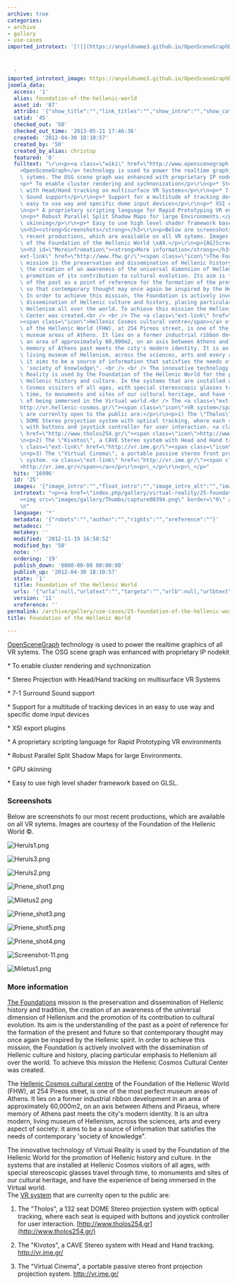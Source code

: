 ```yaml
---
archive: true
categories:
- archive
- gallery
- use-cases
imported_introtext: '[![](https://anyoldname3.github.io/OpenSceneGraphDotComBackup/OpenSceneGraph/www.openscenegraph.com/images/gallery/Thumbs/capture00394.png)](https://anyoldname3.github.io/OpenSceneGraphDotComBackup/OpenSceneGraph/www.openscenegraph.com/index.php/gallery/virtual-reality/25-foundation-of-the-hellenic-world.html)



  '
imported_introtext_image: https://anyoldname3.github.io/OpenSceneGraphDotComBackup/OpenSceneGraph/www.openscenegraph.com/images/gallery/Thumbs/capture00394.png
joomla_data:
  access: '1'
  alias: foundation-of-the-hellenic-world
  asset_id: '87'
  attribs: '{"show_title":"","link_titles":"","show_intro":"","show_category":"1","link_category":"1","show_parent_category":"","link_parent_category":"","show_author":"","link_author":"","show_create_date":"","show_modify_date":"","show_publish_date":"1","show_item_navigation":"","show_icons":"","show_print_icon":"","show_email_icon":"","show_vote":"","show_hits":"1","show_noauth":"","urls_position":"","alternative_readmore":"","article_layout":"","show_publishing_options":"","show_article_options":"","show_urls_images_backend":"","show_urls_images_frontend":""}'
  catid: '45'
  checked_out: '50'
  checked_out_time: '2013-05-21 17:46:36'
  created: '2012-04-30 18:10:57'
  created_by: '50'
  created_by_alias: christop
  featured: '0'
  fulltext: "\r\n<p><a class=\"wiki\" href=\"http://www.openscenegraph.org/projects/osg/wiki/OpenSceneGraph\"\
    >OpenSceneGraph</a> technology is used to power the realtime graphics of all VR\
    \ sytems. The OSG scene graph was enhanced with proprietary IP nodekit</p>\r\n\
    <p>* To enable cluster rendering and sychnonization</p>\r\n<p>* Stereo Projection\
    \ with Head/Hand tracking on multisurface VR Systems</p>\r\n<p>* 7-1 Surround\
    \ Sound support</p>\r\n<p>* Support for a multitude of tracking devices in an\
    \ easy to use way and specific dome input devices</p>\r\n<p>* XSI export plugins</p>\r\
    \n<p>* A proprietary scripting language for Rapid Prototyping VR environments</p>\r\
    \n<p>* Robust Parallel Split Shadow Maps for large Environments.</p>\r\n<p>* GPU\
    \ skinning</p>\r\n<p>* Easy to use high level shader framework based on GLSL.</p>\r\
    \n<h3><strong>Screenshots</strong></h3>\r\n<p>Below are screenshots fo our most\
    \ recent productions, which are available on all VR sytems. Images are courtesy\
    \ of the Foundation of the Hellenic World \xA9.</p>\r\n<p>{AG}Screenshots/FHW{/AG}</p>\r\
    \n<h3 id=\"Moreinfromation\"><strong>More information</strong></h3>\r\n<p><a class=\"\
    ext-link\" href=\"http://www.fhw.gr/\"><span class=\"icon\">The Foundations</span></a>\
    \ mission is the preservation and dissemination of Hellenic history and tradition,\
    \ the creation of an awareness of the universal dimension of Hellenism and the\
    \ promotion of its contribution to cultural evolution. Its aim is the understanding\
    \ of the past as a point of reference for the formation of the present and future\
    \ so that contemporary thought may once again be inspired by the Hellenic spirit.\
    \ In order to achieve this mission, the Foundation is actively involved with the\
    \ dissemination of Hellenic culture and history, placing particular emphasis to\
    \ Hellenism all over the world. To achieve this mission the Hellenic Cosmos Cultural\
    \ Center was created.<br /> <br /> The <a class=\"ext-link\" href=\"http://www.hellenic-cosmos.gr/\"\
    ><span class=\"icon\">Hellenic Cosmos cultural centre</span></a> of the Foundation\
    \ of the Hellenic World (FHW), at 254 Pireos street, is one of the most perfect\
    \ museum areas of Athens. It lies on a former industrial ribbon development in\
    \ an area of approximately 60,000m2, on an axis between Athens and Piraeus, where\
    \ memory of Athens past meets the city's modern identity. It is an ultra modern,\
    \ living museum of Hellenism, across the sciences, arts and every aspect of society:\
    \ it aims to be a source of information that satisfies the needs of contemporary\
    \ 'society of knowledge\". <br /> <br /> The innovative technology of Virtual\
    \ Reality is used by the Foundation of the Hellenic World for the promotion of\
    \ Hellenic history and culture. In the systems that are installed at Hellenic\
    \ Cosmos visitors of all ages, with special stereoscopic glasses travel through\
    \ time, to monuments and sites of our cultural heritage, and have the experience\
    \ of being immersed in the Virtual world.<br /> The <a class=\"ext-link\" href=\"\
    http://vr.hellenic-cosmos.gr/\"><span class=\"icon\">VR system</span></a> that\
    \ are currenlty open to the public are:</p>\r\n<p>1) The \"Tholos\", a 132 seat\
    \ DOME Stereo projection system with optical tracking, where each seat is equiped\
    \ with buttons and joystick controller for user interaction. <a class=\"ext-link\"\
    \ href=\"http://www.tholos254.gr/\"><span class=\"icon\">http://www.tholos254.gr</span></a></p>\r\
    \n<p>2) The \"Kivotos\", a CAVE Stereo system with Head and Hand tracking. <a\
    \ class=\"ext-link\" href=\"http://vr.ime.gr/\"><span class=\"icon\">http://vr.ime.gr/</span></a></p>\r\
    \n<p>3) The \"Virtual Cinema\", a portable passive stereo front projection projection\
    \ system. <a class=\"ext-link\" href=\"http://vr.ime.gr/\"><span class=\"icon\"\
    >http://vr.ime.gr/</span></a></p>\r\n<p>\_</p>\r\n<p>\_</p>"
  hits: '16996'
  id: '25'
  images: '{"image_intro":"","float_intro":"","image_intro_alt":"","image_intro_caption":"","image_fulltext":"","float_fulltext":"","image_fulltext_alt":"","image_fulltext_caption":""}'
  introtext: "<p><a href=\"index.php/gallery/virtual-reality/25-foundation-of-the-hellenic-world\"\
    ><img src=\"images/gallery/Thumbs/capture00394.png\" border=\"0\" alt=\"\" /></a></p>\r\
    \n"
  language: '*'
  metadata: '{"robots":"","author":"","rights":"","xreference":""}'
  metadesc: ''
  metakey: ''
  modified: '2012-11-19 16:58:52'
  modified_by: '50'
  note: ''
  ordering: '19'
  publish_down: '0000-00-00 00:00:00'
  publish_up: '2012-04-30 18:10:57'
  state: '1'
  title: Foundation of the Hellenic World
  urls: '{"urla":null,"urlatext":"","targeta":"","urlb":null,"urlbtext":"","targetb":"","urlc":null,"urlctext":"","targetc":""}'
  version: '11'
  xreference: ''
permalink: /archive/gallery/use-cases/25-foundation-of-the-hellenic-world:output_ext
title: Foundation of the Hellenic World

---
```

[OpenSceneGraph](http://www.openscenegraph.org/projects/osg/wiki/OpenSceneGraph) technology is used to power the realtime graphics of all VR sytems. The OSG scene graph was enhanced with proprietary IP nodekit


\* To enable cluster rendering and sychnonization


\* Stereo Projection with Head/Hand tracking on multisurface VR Systems


\* 7-1 Surround Sound support


\* Support for a multitude of tracking devices in an easy to use way and specific dome input devices


\* XSI export plugins


\* A proprietary scripting language for Rapid Prototyping VR environments


\* Robust Parallel Split Shadow Maps for large Environments.


\* GPU skinning


\* Easy to use high level shader framework based on GLSL.


### **Screenshots**


Below are screenshots fo our most recent productions, which are available on all VR sytems. Images are courtesy of the Foundation of the Hellenic World ©.




![Heruls1.png](https://anyoldname3.github.io/OpenSceneGraphDotComBackup/OpenSceneGraph/www.openscenegraph.com/images/gallery/Screenshots/FHW/Heruls1.png)

![Heruls3.png](https://anyoldname3.github.io/OpenSceneGraphDotComBackup/OpenSceneGraph/www.openscenegraph.com/images/gallery/Screenshots/FHW/Heruls3.png)

![Heruls2.png](https://anyoldname3.github.io/OpenSceneGraphDotComBackup/OpenSceneGraph/www.openscenegraph.com/images/gallery/Screenshots/FHW/Heruls2.png)

![Priene_shot1.png](https://anyoldname3.github.io/OpenSceneGraphDotComBackup/OpenSceneGraph/www.openscenegraph.com/images/gallery/Screenshots/FHW/Priene_shot1.png)

![Miletus2.png](https://anyoldname3.github.io/OpenSceneGraphDotComBackup/OpenSceneGraph/www.openscenegraph.com/images/gallery/Screenshots/FHW/Miletus2.png)

![Priene_shot3.png](https://anyoldname3.github.io/OpenSceneGraphDotComBackup/OpenSceneGraph/www.openscenegraph.com/images/gallery/Screenshots/FHW/Priene_shot3.png)

![Priene_shot5.png](https://anyoldname3.github.io/OpenSceneGraphDotComBackup/OpenSceneGraph/www.openscenegraph.com/images/gallery/Screenshots/FHW/Priene_shot5.png)

![Priene_shot4.png](https://anyoldname3.github.io/OpenSceneGraphDotComBackup/OpenSceneGraph/www.openscenegraph.com/images/gallery/Screenshots/FHW/Priene_shot4.png)

![Screenshot-11.png](https://anyoldname3.github.io/OpenSceneGraphDotComBackup/OpenSceneGraph/www.openscenegraph.com/images/gallery/Screenshots/FHW/Screenshot-11.png)

![Miletus1.png](https://anyoldname3.github.io/OpenSceneGraphDotComBackup/OpenSceneGraph/www.openscenegraph.com/images/gallery/Screenshots/FHW/Miletus1.png)




### **More information**


[The Foundations](http://www.fhw.gr/) mission is the preservation and dissemination of Hellenic history and tradition, the creation of an awareness of the universal dimension of Hellenism and the promotion of its contribution to cultural evolution. Its aim is the understanding of the past as a point of reference for the formation of the present and future so that contemporary thought may once again be inspired by the Hellenic spirit. In order to achieve this mission, the Foundation is actively involved with the dissemination of Hellenic culture and history, placing particular emphasis to Hellenism all over the world. To achieve this mission the Hellenic Cosmos Cultural Center was created.  
   
 The [Hellenic Cosmos cultural centre](http://www.hellenic-cosmos.gr/) of the Foundation of the Hellenic World (FHW), at 254 Pireos street, is one of the most perfect museum areas of Athens. It lies on a former industrial ribbon development in an area of approximately 60,000m2, on an axis between Athens and Piraeus, where memory of Athens past meets the city's modern identity. It is an ultra modern, living museum of Hellenism, across the sciences, arts and every aspect of society: it aims to be a source of information that satisfies the needs of contemporary 'society of knowledge".   
   
 The innovative technology of Virtual Reality is used by the Foundation of the Hellenic World for the promotion of Hellenic history and culture. In the systems that are installed at Hellenic Cosmos visitors of all ages, with special stereoscopic glasses travel through time, to monuments and sites of our cultural heritage, and have the experience of being immersed in the Virtual world.  
 The [VR system](http://vr.hellenic-cosmos.gr/) that are currenlty open to the public are:


1) The "Tholos", a 132 seat DOME Stereo projection system with optical tracking, where each seat is equiped with buttons and joystick controller for user interaction. [http://www.tholos254.gr](http://www.tholos254.gr/)


2) The "Kivotos", a CAVE Stereo system with Head and Hand tracking. <http://vr.ime.gr/>


3) The "Virtual Cinema", a portable passive stereo front projection projection system. <http://vr.ime.gr/>


 


 


